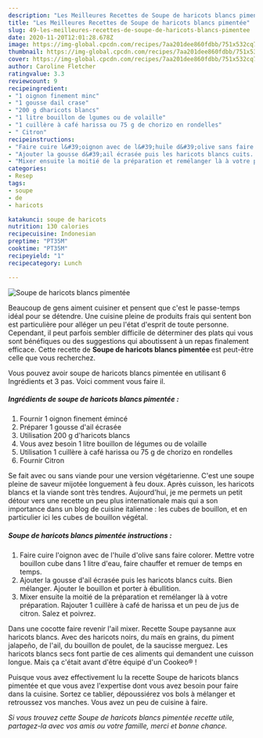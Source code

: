 ```yaml
---
description: "Les Meilleures Recettes de Soupe de haricots blancs pimentée"
title: "Les Meilleures Recettes de Soupe de haricots blancs pimentée"
slug: 49-les-meilleures-recettes-de-soupe-de-haricots-blancs-pimentee
date: 2020-11-20T12:01:28.678Z
image: https://img-global.cpcdn.com/recipes/7aa201dee860fdbb/751x532cq70/soupe-de-haricots-blancs-pimentee-photo-principale-de-la-recette.jpg
thumbnail: https://img-global.cpcdn.com/recipes/7aa201dee860fdbb/751x532cq70/soupe-de-haricots-blancs-pimentee-photo-principale-de-la-recette.jpg
cover: https://img-global.cpcdn.com/recipes/7aa201dee860fdbb/751x532cq70/soupe-de-haricots-blancs-pimentee-photo-principale-de-la-recette.jpg
author: Caroline Fletcher
ratingvalue: 3.3
reviewcount: 9
recipeingredient:
- "1 oignon finement minc"
- "1 gousse dail crase"
- "200 g dharicots blancs"
- "1 litre bouillon de lgumes ou de volaille"
- "1 cuillère à café harissa ou 75 g de chorizo en rondelles"
- " Citron"
recipeinstructions:
- "Faire cuire l&#39;oignon avec de l&#39;huile d&#39;olive sans faire colorer. Mettre votre bouillon cube dans 1 litre d&#39;eau, faire chauffer et remuer de temps en temps."
- "Ajouter la gousse d&#39;ail écrasée puis les haricots blancs cuits. Bien mélanger. Ajouter le bouillon et porter à ébullition."
- "Mixer ensuite la moitié de la préparation et remélanger là à votre préparation. Rajouter 1 cuillère à café de harissa et un peu de jus de citron. Salez et poivrez."
categories:
- Resep
tags:
- soupe
- de
- haricots

katakunci: soupe de haricots 
nutrition: 130 calories
recipecuisine: Indonesian
preptime: "PT35M"
cooktime: "PT35M"
recipeyield: "1"
recipecategory: Lunch

---
```



![Soupe de haricots blancs pimentée](https://img-global.cpcdn.com/recipes/7aa201dee860fdbb/751x532cq70/soupe-de-haricots-blancs-pimentee-photo-principale-de-la-recette.jpg)

Beaucoup de gens aiment cuisiner et pensent que c'est le passe-temps idéal pour se détendre. Une cuisine pleine de produits frais qui sentent bon est particulière pour alléger un peu l'état d'esprit de toute personne. Cependant, il peut parfois sembler difficile de déterminer des plats qui vous sont bénéfiques ou des suggestions qui aboutissent à un repas finalement efficace. Cette recette de <strong> Soupe de haricots blancs pimentée </strong> est peut-être celle que vous recherchez.

<!--inarticleads1-->

Vous pouvez avoir soupe de haricots blancs pimentée en utilisant 6 Ingrédients et 3 pas. Voici comment vous faire il.

##### Ingrédients de soupe de haricots blancs pimentée :

1. Fournir 1 oignon finement émincé
1. Préparer 1 gousse d&#39;ail écrasée
1. Utilisation 200 g d&#39;haricots blancs
1. Vous avez besoin 1 litre bouillon de légumes ou de volaille
1. Utilisation 1 cuillère à café harissa ou 75 g de chorizo en rondelles
1. Fournir  Citron


Se fait avec ou sans viande pour une version végétarienne. C&#39;est une soupe pleine de saveur mijotée longuement à feu doux. Après cuisson, les haricots blancs et la viande sont très tendres. Aujourd&#39;hui, je me permets un petit détour vers une recette un peu plus internationale mais qui a son importance dans un blog de cuisine italienne : les cubes de bouillon, et en particulier ici les cubes de bouillon végétal. 

<!--inarticleads2-->

##### Soupe de haricots blancs pimentée instructions :

1. Faire cuire l&#39;oignon avec de l&#39;huile d&#39;olive sans faire colorer. Mettre votre bouillon cube dans 1 litre d&#39;eau, faire chauffer et remuer de temps en temps.
1. Ajouter la gousse d&#39;ail écrasée puis les haricots blancs cuits. Bien mélanger. Ajouter le bouillon et porter à ébullition.
1. Mixer ensuite la moitié de la préparation et remélanger là à votre préparation. Rajouter 1 cuillère à café de harissa et un peu de jus de citron. Salez et poivrez.


Dans une cocotte faire revenir l&#39;ail mixer. Recette Soupe paysanne aux haricots blancs. Avec des haricots noirs, du maïs en grains, du piment jalapeño, de l&#39;ail, du bouillon de poulet, de la saucisse merguez. Les haricots blancs secs font partie de ces aliments qui demandent une cuisson longue. Mais ça c&#39;était avant d&#39;être équipé d&#39;un Cookeo® ! 

<!--inarticleads1-->

<p>
Puisque vous avez effectivement lu la recette Soupe de haricots blancs pimentée et que vous avez l'expertise dont vous avez besoin pour faire dans la cuisine. Sortez ce tablier, dépoussiérez vos bols à mélanger et retroussez vos manches. Vous avez un peu de cuisine à faire.
</p>

<p>
<i>Si vous trouvez cette Soupe de haricots blancs pimentée recette utile, partagez-la avec vos amis ou votre famille, merci et bonne chance.</i>
</p>
